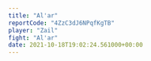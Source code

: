 ```yaml
---
title: "Al'ar"
reportCode: "4ZzC3dJ6NPqfKgTB"
player: "Zail"
fight: "Al'ar"
date: 2021-10-18T19:02:24.561000+00:00
---
```

